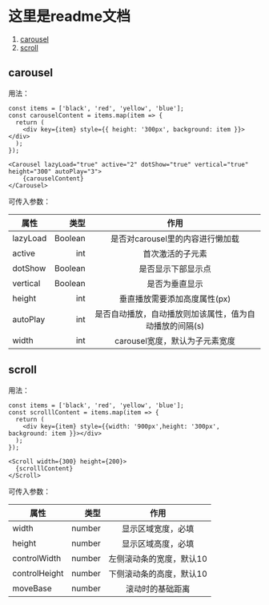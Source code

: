 # 这里是readme文档

1. [carousel](#carousel)
2. [scroll](#scroll)

## carousel

用法：

```
const items = ['black', 'red', 'yellow', 'blue'];
const carouselContent = items.map(item => {
  return (
    <div key={item} style={{ height: '300px', background: item }}></div>
  );
});

<Carousel lazyLoad="true" active="2" dotShow="true" vertical="true" height="300" autoPlay="3">
    {carouselContent}
</Carousel>
```
可传入参数：

| 属性        | 类型     |  作用  |
| ----        | -----:   | :----: |
| lazyLoad    | Boolean  |   是否对carousel里的内容进行懒加载    |
| active        | int      |   首次激活的子元素    |
| dotShow        | Boolean      |   是否显示下部显示点    |
| vertical |  Boolean  |  是否为垂直显示|
|height | int | 垂直播放需要添加高度属性(px) |
|autoPlay  | int | 是否自动播放，自动播放则加该属性，值为自动播放的间隔(s)|
|width | int | carousel宽度，默认为子元素宽度|

## scroll

用法：

```
const items = ['black', 'red', 'yellow', 'blue'];
const scrolllContent = items.map(item => {
  return (
    <div key={item} style={{width: '900px',height: '300px', background: item }}></div>
  );
});

<Scroll width={300} height={200}>
  {scrolllContent}
</Scroll>
```
可传入参数：

| 属性        | 类型     |  作用  |
| ----        | -----:   | :----: |
| width    | number  |   显示区域宽度，必填   |
| height   | number  |   显示区域高度，必填    |
| controlWidth  | number      |   左侧滚动条的宽度，默认10    |
| controlHeight |  number  |  下侧滚动条的高度，默认10 |
|moveBase | number | 滚动时的基础距离 |

